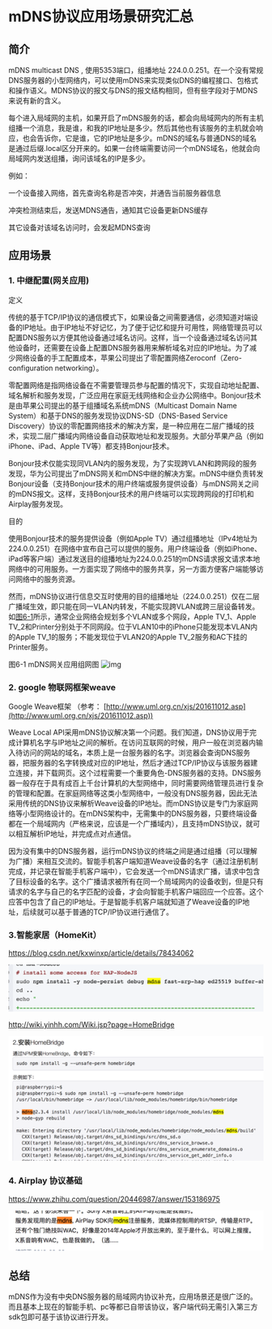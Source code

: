 # mDNS协议应用场景研究汇总

## 简介

mDNS multicast DNS , 使用5353端口，组播地址 224.0.0.251。在一个没有常规DNS服务器的小型网络内，可以使用mDNS来实现类似DNS的编程接口、包格式和操作语义。MDNS协议的报文与DNS的报文结构相同，但有些字段对于MDNS来说有新的含义。

每个进入局域网的主机，如果开启了mDNS服务的话，都会向局域网内的所有主机组播一个消息，我是谁，和我的IP地址是多少。然后其他也有该服务的主机就会响应，也会告诉你，它是谁，它的IP地址是多少。mDNS的域名与普通DNS的域名是通过后缀.local区分开来的。如果一台终端需要访问一个mDNS域名，他就会向局域网内发送组播，询问该域名的IP是多少。



例如：

一个设备接入网络，首先查询名称是否冲突，并通告当前服务器信息

冲突检测结束后，发送MDNS通告，通知其它设备更新DNS缓存

其它设备对该域名访问时，会发起MDNS查询



## 应用场景



### 1. 中继配置(网关应用)

定义

传统的基于TCP/IP协议的通信模式下，如果设备之间需要通信，必须知道对端设备的IP地址。由于IP地址不好记忆，为了便于记忆和提升可用性，网络管理员可以配置DNS服务以方便其他设备通过域名访问。这样，当一个设备通过域名访问其他设备时，还需要在设备上配置DNS服务器用来解析域名对应的IP地址。为了减少网络设备的手工配置成本，苹果公司提出了零配置网络Zeroconf（Zero-configuration networking）。

零配置网络是指网络设备在不需要管理员参与配置的情况下，实现自动地址配置、域名解析和服务发现，广泛应用在家庭无线网络和企业办公网络中。Bonjour技术是由苹果公司提出的基于组播域名系统mDNS（Multicast Domain Name System）和基于DNS的服务发现协议DNS-SD（DNS-Based Service Discovery）协议的零配置网络技术的解决方案，是一种应用在二层广播域的技术，实现二层广播域内网络设备自动获取地址和发现服务。大部分苹果产品（例如iPhone、iPad、Apple TV等）都支持Bonjour技术。

Bonjour技术仅能实现同VLAN内的服务发现，为了实现跨VLAN和跨网段的服务发现，华为公司提出了mDNS网关和mDNS中继的解决方案。mDNS中继负责转发Bonjour设备（支持Bonjour技术的用户终端或服务提供设备）与mDNS网关之间的mDNS报文。这样，支持Bonjour技术的用户终端可以实现跨网段的打印机和Airplay服务发现。



目的

使用Bonjour技术的服务提供设备（例如Apple TV）通过组播地址（IPv4地址为224.0.0.251）在网络中宣布自己可以提供的服务。用户终端设备（例如iPhone、iPad等客户端）通过发送目的组播地址为224.0.0.251的mDNS请求报文请求本地网络中的可用服务。一方面实现了网络中的服务共享，另一方面方便客户端能够访问网络中的服务资源。

然而，mDNS协议进行信息交互时使用的目的组播地址（224.0.0.251）仅在二层广播域生效，即只能在同一VLAN内转发，不能实现跨VLAN或跨三层设备转发。如[图6-1](http://support.huawei.com/enterprise/docinforeader!loadDocument1.action?contentId=DOC1000049740&partNo=10062#dc_fd_mdns_000101)所示，通常企业网络会规划多个VLAN或多个网段，Apple TV_1、Apple TV_2和Printer分别处于不同网段。位于VLAN10中的iPhone只能发现本VLAN内的Apple TV_1的服务；不能发现位于VLAN20的Apple TV_2服务和AC下挂的Printer服务。

图6-1  mDNS网关应用组网图
![img](http://support.huawei.com/enterprise/product/images/fc9256733c6b44feb25c19e46dc8d82c)





### 2. google 物联网框架weave

Google Weave框架 （参考： [http://www.uml.org.cn/xjs/201611012.asp](http://www.uml.org.cn/xjs/201611012.asp))

Weave Local API采用mDNS协议解决第一个问题。我们知道，DNS协议用于完成计算机名字与IP地址之间的解析。在访问互联网的时候，用户一般在浏览器内输入待访问的网站的域名，本质上是一台服务器的名字。浏览器会查询DNS服务器，把服务器的名字转换成对应的IP地址，然后才通过TCP/IP协议与该服务器建立连接，并下载网页。这个过程需要一个重要角色-DNS服务器的支持。DNS服务器一般存在于具有成百上千台计算机的大型网络中，同时需要网络管理员进行复杂的管理和配置。在家庭网络等这类小型网络中，一般没有DNS服务器，因此无法采用传统的DNS协议来解析Weave设备的IP地址。而mDNS协议是专门为家庭网络等小型网络设计的。在mDNS架构中，无需集中的DNS服务器，只要终端设备都在一个局域网内（严格来说，应该是一个广播域内），且支持mDNS协议，就可以相互解析IP地址，并完成点对点通信。

因为没有集中的DNS服务器，运行mDNS协议的终端之间是通过组播（可以理解为广播）来相互交流的。智能手机客户端知道Weave设备的名字（通过注册机制完成，并记录在智能手机客户端中），它会发送一个mDNS请求广播，请求中包含了目标设备的名字。这个广播请求被所有在同一个局域网内的设备收到，但是只有请求的名字与自己的名字匹配的设备，才会向智能手机客户端回应一个应答。这个应答中包含了自己的IP地址。于是智能手机客户端就知道了Weave设备的IP地址，后续就可以基于普通的TCP/IP协议进行通信了。





### 3.智能家居（HomeKit）



https://blog.csdn.net/kxwinxp/article/details/78434062

![067672E4-48D7-4DAB-BD99-CD81ECDDE6A8](../static/images/2018/06/Snip20180601_26.png)



http://wiki.yinhh.com/Wiki.jsp?page=HomeBridge

![6F6966B3-59FF-49EB-A753-54ACD25AEC4C](../static/images/2018/06/Snip20180601_27.png)





### 4. Airplay 协议基础

https://www.zhihu.com/question/20446987/answer/153186975

![0D4509BC-E8C0-4F14-93F7-B9FEF7CD59B3](../static/images/2018/06/Snip20180601_29.png)


## 总结

mDNS作为没有中央DNS服务器的局域网内协议补充，应用场景还是很广泛的。而且基本上现在的智能手机、pc等都已自带该协议，客户端代码无需引入第三方sdk包即可基于该协议进行开发。